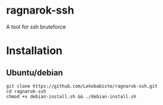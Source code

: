 # ragnarok-ssh
A tool for ssh bruteforce

# Installation
## Ubuntu/debian 
```sudo apt install git 
git clone https://github.com/Lekebabiste/ragnarok-ssh.git
cd ragnarok-ssh
chmod +x debian-install.sh && ./debian-install.sh 
```
